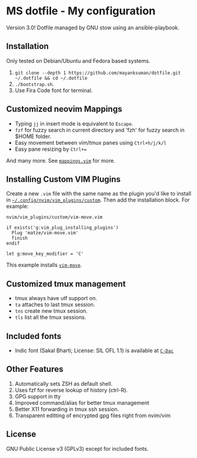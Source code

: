 # MS dotfile - My configuration

Version 3.0! Dotfile managed by GNU stow using an ansible-playbook.

## Installation

Only tested on Debian/Ubuntu and Fedora based systems.

1. `git clone --depth 1 https://github.com/mayanksuman/dotfile.git ~/.dotfile && cd ~/.dotfile`
1. `./bootstrap.sh`.
1. Use Fira Code font for terminal.

## Customized neovim Mappings

* Typing `jj` in insert mode is equivalent to `Escape`.
* `fzf` for fuzzy search in current directory and 'fzh' for fuzzy search in $HOME folder.
* Easy movement between vim/tmux panes using `Ctrl+h/j/k/l`
* Easy pane resizing by `Ctrl+=`


And many more. See [`mappings.vim`](roles/nvim/payload/.config/nvim/lua/mappings.lua) for more.

## Installing Custom VIM Plugins

Create a new `.vim` file with the same name as the plugin you'd like to install
in [`~/.config/nvim/vim_plugins/custom`](nvim/.config/nvim/vim_plugins/custom). Then add the installation
block. For example:

`nvim/vim_plugins/custom/vim-move.vim`

```viml
if exists('g:vim_plug_installing_plugins')
  Plug 'matze/vim-move.vim'
  finish
endif

let g:move_key_modifier = 'C'
```

This example installs [`vim-move`](https://github.com/matze/vim-move).

## Customized tmux management

* tmux always have utf support on.
* `ta` attaches to last tmux session.
* `tns` create new tmux session.
* `tls` list all the tmux sessions.


## Included fonts

* Indic font (Sakal Bharti; License: SIL OFL 1.1) is available at [`C-Dac`](https://cdac.in/index.aspx?id=dl_sakal_bharati_font)

## Other Features

1. Automatically sets ZSH as default shell.
1. Uses fzf for reverse lookup of history (ctrl-R).
1. GPG support in tty
1. Improved command/alias for better tmux management
1. Better X11 forwarding in tmux ssh session.
1. Transparent editting of encrypted gpg files right from nvim/vim

## License

GNU Public License v3 (GPLv3) except for included fonts.
